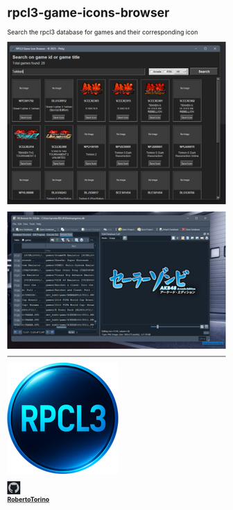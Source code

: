 # rpcl3-game-icons-browser
Search the rpcl3 database for games and their corresponding icon


![rpcl3_display_icons.png](images/rpcl3_disp%5Blay_icons.png)

![rpcl3_display_icons_II.png](images/rpcl3_display_icons_II.png)            

---

![rpcl3_default_256.png](rpcl3_media/default_256.png)


![github.png](images/github.png)                    
**[RobertoTorino](https://github.com/RobertoTorino)**      